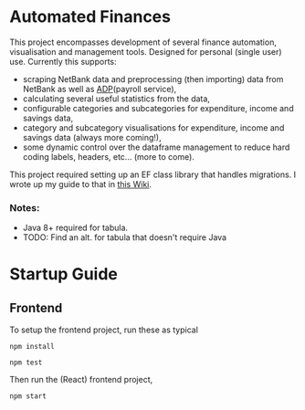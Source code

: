 # Automated Finances

This project encompasses development of several finance automation, visualisation and management tools. Designed for personal (single user) use. Currently this supports:
* scraping NetBank data and preprocessing (then importing) data from NetBank as well as [ADP](https://developers.adp.com/metadata/collections/all/learn)(payroll service),
* calculating several useful statistics from the data,
* configurable categories and subcategories for expenditure, income and savings data,
* category and subcategory visualisations for expenditure, income and savings data (always more coming!),
* some dynamic control over the dataframe management to reduce hard coding labels, headers, etc... (more to come).

This project required setting up an EF class library that handles migrations. I wrote up my guide to that in [this Wiki](https://github.com/albert118/HomeNetwork/blob/master/wikis/efproject.md).


### Notes:

* Java 8+ required for tabula.
 * TODO: Find an alt. for tabula that doesn't require Java


# Startup Guide

## Frontend

To setup the frontend project, run these as typical

```
npm install

npm test
```

Then run the (React) frontend project,

```
npm start
```

